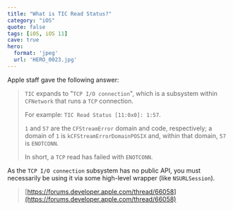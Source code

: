 ```yaml
---
title: "What is TIC Read Status?"
category: "iOS"
quote: false
tags: [iOS, iOS 11]
cave: true
hero:
  format: 'jpeg'
  url: 'HERO_0023.jpg'
---
```

Apple staff gave the following answer:

>`TIC` expands to "`TCP I/O connection`", which is a subsystem within `CFNetwork` that runs a `TCP` connection.
>
> For example: `TIC Read Status [11:0x0]: 1:57`.
>
>`1` and `57` are the `CFStreamError` domain and code, respectively; a domain of `1` is `kCFStreamErrorDomainPOSIX` and, within that domain, `57` is `ENOTCONN`.
>
>In short, a `TCP` read has failed with `ENOTCONN`.
>
As the `TCP I/O connection` subsystem has no public API, you must necessarily be using it via some high-level wrapper (like `NSURLSession`).
>
> [https://forums.developer.apple.com/thread/66058](https://forums.developer.apple.com/thread/66058)
